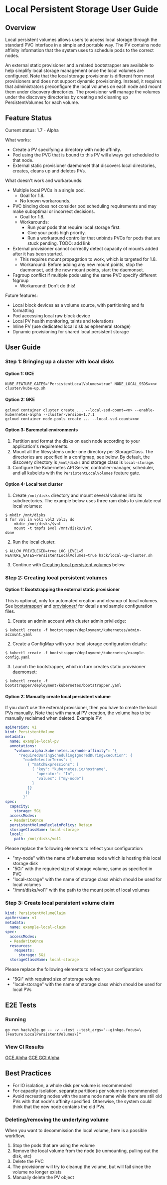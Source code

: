 # Local Persistent Storage User Guide

## Overview

Local persistent volumes allows users to access local storage through the
standard PVC interface in a simple and portable way.  The PV contains node
affinity information that the system uses to schedule pods to the correct
nodes.

An external static provisioner and a related bootstrapper are available to help
simplify local storage management once the local volumes are configured.  Note
that the local storage provisioner is different from most provisioners and does
not support dynamic provisioning.  Instead, it requires that administrators
preconfigure the local volumes on each node and mount them under discovery
directories.  The provisioner will manage the volumes under the discovery
directories by creating and cleaning up PersistentVolumes for each volume.

## Feature Status

Current status: 1.7 - Alpha

What works:
* Create a PV specifying a directory with node affinity.
* Pod using the PVC that is bound to this PV will always get scheduled to that node.
* External static provisioner daemonset that discovers local directories,
  creates, cleans up and deletes PVs.

What doesn't work and workarounds:
* Multiple local PVCs in a single pod.
    * Goal for 1.8.
    * No known workarounds.
* PVC binding does not consider pod scheduling requirements and may make
  suboptimal or incorrect decisions.
    * Goal for 1.8.
    * Workarounds:
        * Run your pods that require local storage first.
        * Give your pods high priority.
        * Run a workaround controller that unbinds PVCs for pods that are
          stuck pending. TODO: add link
* External provisioner cannot correctly detect capacity of mounts added after it
  has been started.
    * This requires mount propagation to work, which is targeted for 1.8.
    * Workaround: Before adding any new mount points, stop the daemonset, add
      the new mount points, start the daemonset.
* Fsgroup conflict if multiple pods using the same PVC specify different fsgroup
    * Workaround: Don't do this!

Future features:
* Local block devices as a volume source, with partitioning and fs formatting
* Pod accessing local raw block device
* Local PV health monitoring, taints and tolerations
* Inline PV (use dedicated local disk as ephemeral storage)
* Dynamic provisioning for shared local persistent storage

## User Guide

### Step 1: Bringing up a cluster with local disks

#### Option 1: GCE

``` console
KUBE_FEATURE_GATES="PersistentLocalVolumes=true" NODE_LOCAL_SSDS=<n> cluster/kube-up.sh
```

#### Option 2: GKE

``` console
gcloud container cluster create ... --local-ssd-count=<n> --enable-kubernetes-alpha --cluster-version=1.7.1
gcloud container node-pools create ... --local-ssd-count=<n>
```

#### Option 3: Baremetal environments

1. Partition and format the disks on each node according to your application's
   requirements.
2. Mount all the filesystems under one directory per StorageClass. The directories
   are specified in a configmap, see below. By default, the discovery directory is
   `/mnt/disks` and storage class is `local-storage`.
3. Configure the Kubernetes API Server, controller-manager, scheduler, and all kubelets with the `PersistentLocalVolumes` feature gate.

#### Option 4: Local test cluster

1. Create `/mnt/disks` directory and mount several volumes into its subdirectories.
   The example below uses three ram disks to simulate real local volumes:
```console
$ mkdir /mnt/disks
$ for vol in vol1 vol2 vol3; do
    mkdir /mnt/disks/$vol
    mount -t tmpfs $vol /mnt/disks/$vol
done
```

2. Run the local cluster.
```console
$ ALLOW_PRIVILEGED=true LOG_LEVEL=5 FEATURE_GATES=PersistentLocalVolumes=true hack/local-up-cluster.sh
```

3. Continue with [Creating local persistent volumes](#creating-local-persistent-volumes)
   below.

### Step 2: Creating local persistent volumes

#### Option 1: Bootstrapping the external static provisioner

This is optional, only for automated creation and cleanup of local volumes. See
[bootstrapper/](./bootstrapper) and [provisioner/](./provisioner) for details and
sample configuration files.

1. Create an admin account with cluster admin priviledge:
``` console
$ kubectl create -f bootstrapper/deployment/kubernetes/admin-account.yaml
```

2. Create a ConfigMap with your local storage configuration details:
```console
$ kubectl create -f bootstrapper/deployment/kubernetes/example-config.yaml
```

3. Launch the bootstrapper, which in turn creates static provisioner daemonset:
``` console
$ kubectl create -f bootstrapper/deployment/kubernetes/bootstrapper.yaml
```

#### Option 2: Manually create local persistent volume

If you don't use the external provisioner, then you have to create the local PVs
manually. Note that with manual PV creation, the volume has to be manually
reclaimed when deleted. Example PV:

``` yaml
apiVersion: v1
kind: PersistentVolume
metadata:
  name: example-local-pv
  annotations:
    "volume.alpha.kubernetes.io/node-affinity": '{
      "requiredDuringSchedulingIgnoredDuringExecution": {
        "nodeSelectorTerms": [
          { "matchExpressions": [
            { "key": "kubernetes.io/hostname",
              "operator": "In",
              "values": ["my-node"]
            }
          ]}
         ]}
        }'
spec:
  capacity:
    storage: 5Gi
  accessModes:
  - ReadWriteOnce
  persistentVolumeReclaimPolicy: Retain
  storageClassName: local-storage
  local:
    path: /mnt/disks/vol1
```
Please replace the following elements to reflect your configuration:
  * "my-node" with the name of kubernetes node which is hosting this
    local storage disk
  * "5Gi" with the required size of storage volume, same as specified in PVC
  * "local-storage" with the name of storage class which should be used
     for local volumes
  * "/mnt/disks/vol1" with the path to the mount point of local volumes
 
### Step 3: Create local persistent volume claim

``` yaml
kind: PersistentVolumeClaim
apiVersion: v1
metadata:
  name: example-local-claim
spec:
  accessModes:
  - ReadWriteOnce
  resources:
    requests:
      storage: 5Gi
  storageClassName: local-storage
```
Please replace the following elements to reflect your configuration:
  * "5Gi" with required size of storage volume
  * "local-storage" with the name of storage class which should be used
     for local PVs

## E2E Tests

### Running
``` console
go run hack/e2e.go -- -v --test --test_args="--ginkgo.focus=\[Feature:LocalPersistentVolumes\]"
```

### View CI Results
[GCE Alpha](https://k8s-testgrid.appspot.com/sig-storage#gce-alpha)
[GCE GCI Alpha](https://k8s-testgrid.appspot.com/sig-storage#gci-gce-alpha)

## Best Practices

* For IO isolation, a whole disk per volume is recommended
* For capacity isolation, separate partitions per volume is recommended
* Avoid recreating nodes with the same node name while there are still old PVs
  with that node's affinity specified. Otherwise, the system could think that
  the new node contains the old PVs.

### Deleting/removing the underlying volume

When you want to decommission the local volume, here is a possible workflow.
1. Stop the pods that are using the volume
2. Remove the local volume from the node (ie unmounting, pulling out the disk, etc)
3. Delete the PVC
4. The provisioner will try to cleanup the volume, but will fail since the volume no longer exists
5. Manually delete the PV object
